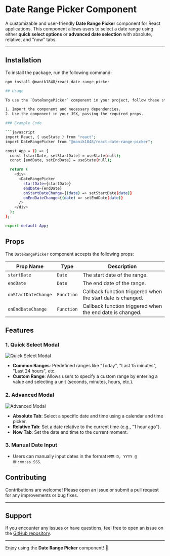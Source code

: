 # Date Range Picker Component

A customizable and user-friendly **Date Range Picker** component for React applications. This component allows users to select a date range using either **quick select options** or **advanced date selection** with absolute, relative, and "now" tabs.

---

## Installation

To install the package, run the following command:

````bash
npm install @manik1848/react-date-range-picker

## Usage

To use the `DateRangePicker` component in your project, follow these steps:

1. Import the component and necessary dependencies.
2. Use the component in your JSX, passing the required props.

### Example Code

```javascript
import React, { useState } from "react";
import DateRangePicker from "@manik1848/react-date-range-picker";

const App = () => {
  const [startDate, setStartDate] = useState(null);
  const [endDate, setEndDate] = useState(null);

  return (
    <div>
      <DateRangePicker
        startDate={startDate}
        endDate={endDate}
        onStartDateChange={(date) => setStartDate(date)}
        onEndDateChange={(date) => setEndDate(date)}
      />
    </div>
  );
};

export default App;
````

## Props

The `DateRangePicker` component accepts the following props:

| Prop Name           | Type       | Description                                                 |
| ------------------- | ---------- | ----------------------------------------------------------- |
| `startDate`         | `Date`     | The start date of the range.                                |
| `endDate`           | `Date`     | The end date of the range.                                  |
| `onStartDateChange` | `Function` | Callback function triggered when the start date is changed. |
| `onEndDateChange`   | `Function` | Callback function triggered when the end date is changed.   |

## Features

### 1. **Quick Select Modal**

![Quick Select Modal](https://raw.githubusercontent.com/manik1848/react-date-range-picker/667711914a06a8ea8e66070c34340803a95a5f80/images/Screenshot%202025-03-10%20at%209.38.20%E2%80%AFPM.png)

- **Common Ranges**: Predefined ranges like "Today", "Last 15 minutes", "Last 24 hours", etc.
- **Custom Range**: Allows users to specify a custom range by entering a value and selecting a unit (seconds, minutes, hours, etc.).

### 2. **Advanced Modal**

![Advanced Modal](https://raw.githubusercontent.com/manik1848/react-date-range-picker/667711914a06a8ea8e66070c34340803a95a5f80/images/Screenshot%202025-03-10%20at%209.37.45%E2%80%AFPM.png)

- **Absolute Tab**: Select a specific date and time using a calendar and time picker.
- **Relative Tab**: Set a date relative to the current time (e.g., "1 hour ago").
- **Now Tab**: Set the date and time to the current moment.

### 3. **Manual Date Input**

- Users can manually input dates in the format `MMM D, YYYY @ HH:mm:ss.SSS`.

## Contributing

Contributions are welcome! Please open an issue or submit a pull request for any improvements or bug fixes.

---

## Support

If you encounter any issues or have questions, feel free to open an issue on the [GitHub repository](https://github.com/manik1848/react-date-range-picker).

---

Enjoy using the **Date Range Picker** component! 🎉
